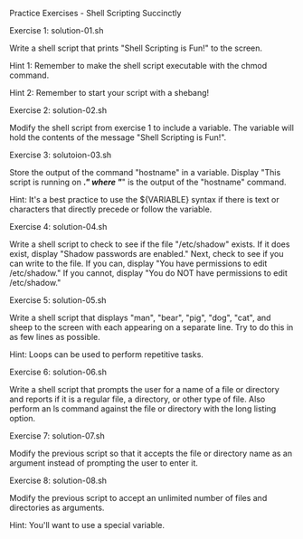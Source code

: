 Practice Exercises - Shell Scripting Succinctly 
 
Exercise 1: solution-01.sh
 
Write a shell script that prints "Shell Scripting is Fun!" to the screen. 
 
Hint 1: 
Remember to make the shell script executable with the chmod command. 
 
Hint 2: 
Remember to start your script with a shebang! 
 
 
Exercise 2: solution-02.sh
 
Modify the shell script from exercise 1 to include a variable.  The variable will hold the contents of the message "Shell Scripting is Fun!". 
 
 
Exercise 3: solutoion-03.sh
 
Store the output of the command "hostname" in a variable.  Display "This script is running on _______." where "_______" is the output of the "hostname" command. 
 
Hint: 
It's a best practice to use the ${VARIABLE} syntax if there is text or characters that directly precede or follow the variable. 
 
 
Exercise 4: solution-04.sh
 
Write a shell script to check to see if the file "/etc/shadow" exists.  If it does exist, display "Shadow passwords are enabled."  Next, check to see if you can write to the file.  If you can, display "You have permissions to edit /etc/shadow."  If you cannot, display "You do NOT have permissions to edit /etc/shadow." 
 

Exercise 5: solution-05.sh
 
Write a shell script that displays "man", "bear", "pig", "dog", "cat", and sheep to the screen with each appearing on a separate line.  Try to do this in as few lines as possible. 
 
Hint: Loops can be used to perform repetitive tasks. 
 
 
Exercise 6: solution-06.sh
 
Write a shell script that prompts the user for a name of a file or directory and reports if it is a regular file, a directory, or other type of file. 
Also perform an ls command against the file or directory with the long listing option. 
 
 
Exercise 7: solution-07.sh
 
Modify the previous script so that it accepts the file or directory name as an argument instead of prompting the user to enter it. 
 
 
Exercise 8: solution-08.sh
 
Modify the previous script to accept an unlimited number of files and directories as arguments. 
 
Hint: You'll want to use a special variable. 
 

